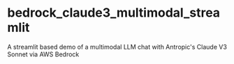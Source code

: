 # bedrock_claude3_multimodal_streamlit
A streamlit based demo of a multimodal LLM chat with Antropic's Claude V3 Sonnet via AWS Bedrock 
